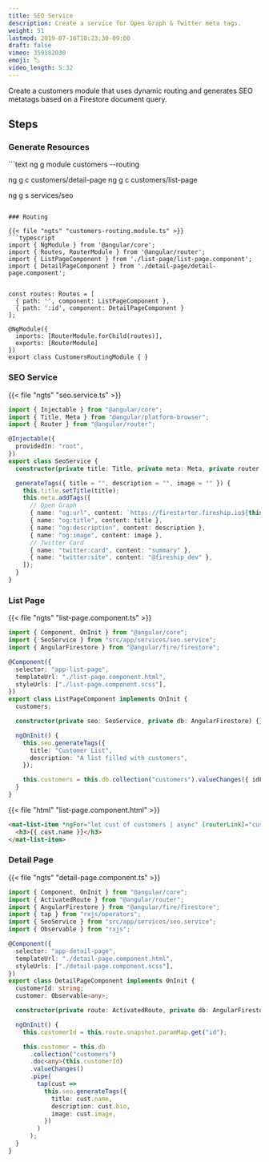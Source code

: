 ```yaml
---
title: SEO Service
description: Create a service for Open Graph & Twitter meta tags.
weight: 51
lastmod: 2019-07-16T10:23:30-09:00
draft: false
vimeo: 359182030
emoji: 🏷️
video_length: 5:32
---
```


Create a customers module that uses dynamic routing and generates SEO metatags based on a Firestore document query.

## Steps

### Generate Resources

<File name="command line">
  <Terminal />
</File>
```text
ng g module customers --routing

ng g c customers/detail-page
ng g c customers/list-page

ng g s services/seo

````

### Routing

{{< file "ngts" "customers-routing.module.ts" >}}
```typescript
import { NgModule } from '@angular/core';
import { Routes, RouterModule } from '@angular/router';
import { ListPageComponent } from './list-page/list-page.component';
import { DetailPageComponent } from './detail-page/detail-page.component';


const routes: Routes = [
  { path: '', component: ListPageComponent },
  { path: ':id', component: DetailPageComponent }
];

@NgModule({
  imports: [RouterModule.forChild(routes)],
  exports: [RouterModule]
})
export class CustomersRoutingModule { }
````

### SEO Service

{{< file "ngts" "seo.service.ts" >}}

```typescript
import { Injectable } from "@angular/core";
import { Title, Meta } from "@angular/platform-browser";
import { Router } from "@angular/router";

@Injectable({
  providedIn: "root",
})
export class SeoService {
  constructor(private title: Title, private meta: Meta, private router: Router) {}

  generateTags({ title = "", description = "", image = "" }) {
    this.title.setTitle(title);
    this.meta.addTags([
      // Open Graph
      { name: "og:url", content: `https://firestarter.fireship.io${this.router.url}` },
      { name: "og:title", content: title },
      { name: "og:description", content: description },
      { name: "og:image", content: image },
      // Twitter Card
      { name: "twitter:card", content: "summary" },
      { name: "twitter:site", content: "@fireship_dev" },
    ]);
  }
}
```

### List Page

{{< file "ngts" "list-page.component.ts" >}}

```typescript
import { Component, OnInit } from "@angular/core";
import { SeoService } from "src/app/services/seo.service";
import { AngularFirestore } from "@angular/fire/firestore";

@Component({
  selector: "app-list-page",
  templateUrl: "./list-page.component.html",
  styleUrls: ["./list-page.component.scss"],
})
export class ListPageComponent implements OnInit {
  customers;

  constructor(private seo: SeoService, private db: AngularFirestore) {}

  ngOnInit() {
    this.seo.generateTags({
      title: "Customer List",
      description: "A list filled with customers",
    });

    this.customers = this.db.collection("customers").valueChanges({ idField: "id" });
  }
}
```

{{< file "html" "list-page.component.html" >}}

```html
<mat-list-item *ngFor="let cust of customers | async" [routerLink]="cust.id" role="listitem">
  <h3>{{ cust.name }}</h3>
</mat-list-item>
```

### Detail Page

{{< file "ngts" "detail-page.component.ts" >}}

```typescript
import { Component, OnInit } from "@angular/core";
import { ActivatedRoute } from "@angular/router";
import { AngularFirestore } from "@angular/fire/firestore";
import { tap } from "rxjs/operators";
import { SeoService } from "src/app/services/seo.service";
import { Observable } from "rxjs";

@Component({
  selector: "app-detail-page",
  templateUrl: "./detail-page.component.html",
  styleUrls: ["./detail-page.component.scss"],
})
export class DetailPageComponent implements OnInit {
  customerId: string;
  customer: Observable<any>;

  constructor(private route: ActivatedRoute, private db: AngularFirestore, private seo: SeoService) {}

  ngOnInit() {
    this.customerId = this.route.snapshot.paramMap.get("id");

    this.customer = this.db
      .collection("customers")
      .doc<any>(this.customerId)
      .valueChanges()
      .pipe(
        tap(cust =>
          this.seo.generateTags({
            title: cust.name,
            description: cust.bio,
            image: cust.image,
          })
        )
      );
  }
}
```

